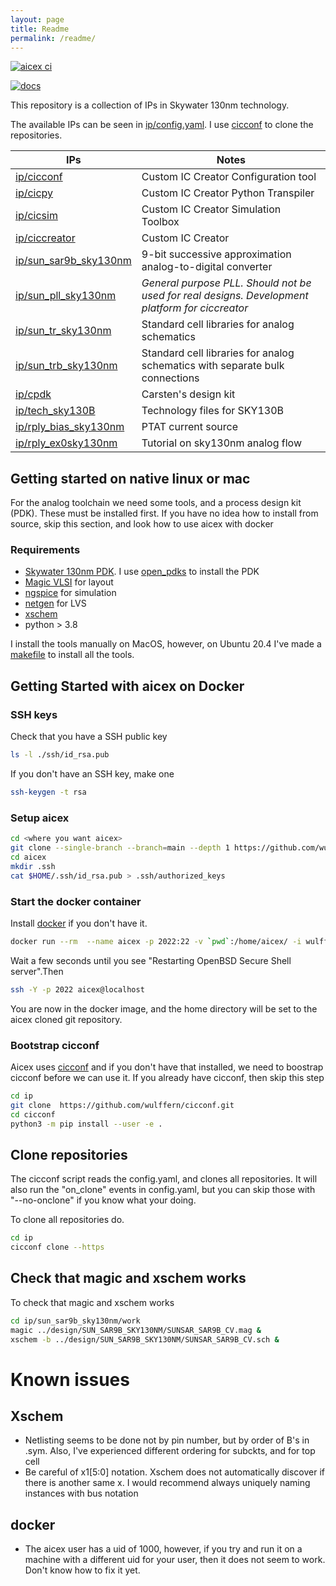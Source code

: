 ```yaml
---
layout: page
title: Readme
permalink: /readme/
---
```



[![aicex ci](https://github.com/wulffern/aicex/actions/workflows/tests.yaml/badge.svg)](https://github.com/wulffern/aicex/actions/workflows/tests.yaml)

[![docs](https://github.com/wulffern/aicex/actions/workflows/jekyll-gh-pages.yml/badge.svg)](https://wulffern.github.io/aicex)

This repository is a collection of IPs in Skywater 130nm technology. 

The available IPs can be seen in [ip/config.yaml](ip/config.yaml). I use
[cicconf](https://github.com/wulffern/cicconf) to clone the repositories.

| IPs                                                                     | Notes                                                                                           |
|-------------------------------------------------------------------------|-------------------------------------------------------------------------------------------------|
| [ip/cicconf](https://github.com/wulffern/cicconf)                       | Custom IC Creator Configuration tool                                                            |
| [ip/cicpy](https://github.com/wulffern/cicconf)                         | Custom IC Creator Python Transpiler                                                             |
| [ip/cicsim](https://github.com/wulffern/cicsim)                         | Custom IC Creator Simulation Toolbox                                                            |
| [ip/ciccreator](https://github.com/wulffern/ciccreator)                 | Custom IC Creator                                                                               |
| [ip/sun_sar9b_sky130nm](https://github.com/wulffern/sun_sar9b_sky130nm) | 9-bit successive approximation analog-to-digital converter                                      |
| [ip/sun_pll_sky130nm](https://github.com/wulffern/sun_pll_sky130nm)     | *General purpose PLL. Should not be used for real designs. Development platform for ciccreator* |
| [ip/sun_tr_sky130nm](https://github.com/wulffern/sun_tr_sky130nm)       | Standard cell libraries for analog schematics                                                   |
| [ip/sun_trb_sky130nm](https://github.com/wulffern/sun_trb_sky130nm)     | Standard cell libraries for analog schematics with separate bulk connections                    |
| [ip/cpdk](https://github.com/wulffern/cpdk)                             | Carsten's design kit                                                                            |
| [ip/tech_sky130B](https://github.com/wulffern/tech_sky130B)             | Technology files for SKY130B                                                                    |
| [ip/rply_bias_sky130nm](https://github.com/wulffern/rply_bias_sky130nm) | PTAT current source                                                                             |
| [ip/rply_ex0sky130nm](https://github.com/wulffern/rply_bias_sky130nm) | Tutorial on sky130nm analog flow                                                                             |


## Getting started on native linux or mac

For the analog toolchain we need some tools, and a process design kit (PDK).
These must be installed first. If you have no idea how to install from source,
skip this section, and look how to use aicex with docker

### Requirements

- [Skywater 130nm PDK](https://github.com/google/skywater-pdk). I use [open_pdks](https://github.com/RTimothyEdwards/open_pdks) to install the PDK
- [Magic VLSI](https://github.com/RTimothyEdwards/magic) for layout
- [ngspice](https://git.code.sf.net/p/ngspice/ngspice) for simulation 
- [netgen](https://github.com/RTimothyEdwards/netgen.git) for LVS
- [xschem](https://github.com/StefanSchippers/xschem)
- python > 3.8

I install the tools manually on MacOS, however, on Ubuntu 20.4 I've made a
[makefile](https://github.com/wulffern/eda) to install all the tools.


## Getting Started with aicex on Docker

### SSH keys 
Check that you have a SSH public key 

``` bash
ls -l ./ssh/id_rsa.pub
```

If you don't have an SSH key, make one 

``` bash
ssh-keygen -t rsa
```

### Setup aicex 

``` bash
cd <where you want aicex>
git clone --single-branch --branch=main --depth 1 https://github.com/wulffern/aicex.git
cd aicex
mkdir .ssh
cat $HOME/.ssh/id_rsa.pub > .ssh/authorized_keys

```

### Start the docker container

Install [docker](https://www.docker.com) if you don't have it.


``` bash
docker run --rm  --name aicex -p 2022:22 -v `pwd`:/home/aicex/ -i wulffern/aicex:latest &
```

Wait a few seconds until you see "Restarting OpenBSD Secure Shell server".Then

``` sh
ssh -Y -p 2022 aicex@localhost
```

You are now in the docker image, and the home directory will be set to the aicex
cloned git repository.

### Bootstrap cicconf 

Aicex uses [cicconf](https://github.com/wulffern/cicconf) and if you don't have
that installed, we need to
boostrap cicconf before we can use it. If you already have cicconf, then skip
this step

``` bash
cd ip 
git clone  https://github.com/wulffern/cicconf.git
cd cicconf
python3 -m pip install --user -e .
```

## Clone repositories

The cicconf script reads the config.yaml, and clones all repositories. 
It will also run the "on_clone" events in config.yaml, but you can skip those
with "--no-onclone" if you know what your doing.

To clone all repositories do.

``` bash
cd ip
cicconf clone --https
```

## Check that magic and xschem works

To check that magic and xschem works

``` sh
cd ip/sun_sar9b_sky130nm/work 
magic ../design/SUN_SAR9B_SKY130NM/SUNSAR_SAR9B_CV.mag &
xschem -b ../design/SUN_SAR9B_SKY130NM/SUNSAR_SAR9B_CV.sch &
```

# Known issues

## Xschem
* Netlisting seems to be done not by pin number, but by order of B's in .sym.
  Also, I've experienced different ordering for subckts, and for top cell
* Be careful of x1[5:0] notation. Xschem does not automatically discover if
  there is another same x<nr>. I would recommend always uniquely naming
  instances with bus notation 

## docker
* The aicex user has a uid of 1000, however, if you try and run it on a machine
  with a different uid for your user, then it does not seem to work. Don't know
  how to fix it yet.
